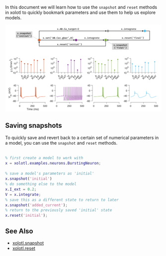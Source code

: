 In this document we will learn how to use the `snapshot` and `reset` methods in xolotl to quickly bookmark parameters and use them to help us explore models.

![](../images/snapshot.png)

## Saving snapshots
To quickly save and revert back to a certain set of numerical parameters in a model, you can use the `snapshot` and `reset` methods.

```matlab

% first create a model to work with
x = xolotl.examples.neurons.BurstingNeuron;

% save a model's parameters as 'initial'
x.snapshot('initial')
% do something else to the model
x.I_ext = 0.2;
V = x.integrate;
% save this as a different state to return to later
x.snapshot('added_current');
% return to the previously saved 'initial' state
x.reset('initial');
```
## See Also


* [xolotl.snapshot](https://xolotl.readthedocs.io/en/master/reference/matlab/xolotl/#snapshot)
* [xolotl.reset](https://xolotl.readthedocs.io/en/master/reference/matlab/xolotl/#reset)
